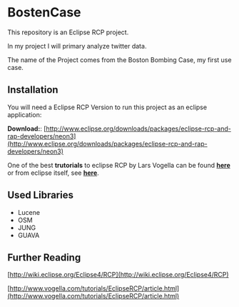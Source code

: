 # BostenCase
This repository is an Eclipse RCP project. 

In my project I will primary analyze twitter data.

The name of the Project comes from the Boston Bombing Case, my first use case.

## Installation

You will need a Eclipse RCP Version to run this project as an eclipse application:

**Download:**: [http://www.eclipse.org/downloads/packages/eclipse-rcp-and-rap-developers/neon3](http://www.eclipse.org/downloads/packages/eclipse-rcp-and-rap-developers/neon3)

One of the best **trutorials** to eclipse RCP by Lars Vogella can be found [**here**](http://www.vogella.com/tutorials/EclipseRCP/article.html)
or from eclipse itself, see [**here**](http://wiki.eclipse.org/Eclipse4/RCP).



## Used Libraries
- Lucene
- OSM
- JUNG
- GUAVA


## Further Reading

[http://wiki.eclipse.org/Eclipse4/RCP](http://wiki.eclipse.org/Eclipse4/RCP)

[http://www.vogella.com/tutorials/EclipseRCP/article.html](http://www.vogella.com/tutorials/EclipseRCP/article.html)

